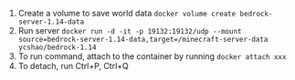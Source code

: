 1. Create a volume to save world data `docker volume create bedrock-server-1.14-data`
2. Run server `docker run -d -it -p 19132:19132/udp --mount source=bedrock-server-1.14-data,target=/minecraft-server-data ycshao/bedrock-1.14`
3. To run command, attach to the container by running `docker attach xxx`
4. To detach, run Ctrl+P, Ctrl+Q
